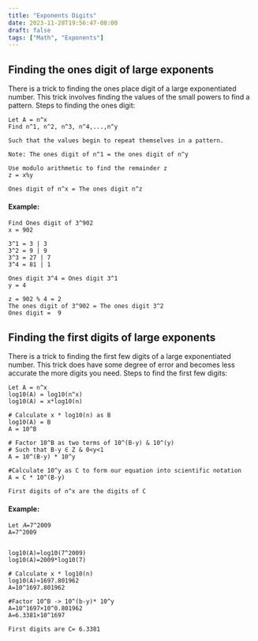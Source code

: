 ```yaml
---
title: "Exponents Digits"
date: 2023-11-28T19:56:47-08:00
draft: false
tags: ["Math", "Exponents"]
---
```


## Finding the ones digit of large exponents

There is a trick to finding the ones place digit of a large exponentiated number. This trick involves finding the values of the small powers to find a pattern. Steps to finding the ones digit:

```
Let A = n^x
Find n^1, n^2, n^3, n^4,...,n^y

Such that the values begin to repeat themselves in a pattern.

Note: The ones digit of n^1 = the ones digit of n^y

Use modulo arithmetic to find the remainder z
z = x%y

Ones digit of n^x = The ones digit n^z
```

#### Example:

```
Find Ones digit of 3^902
x = 902

3^1 = 3 | 3
3^2 = 9 | 9
3^3 = 27 | 7
3^4 = 81 | 1

Ones digit 3^4 = Ones digit 3^1
y = 4

z = 902 % 4 = 2
The ones digit of 3^902 = The ones digit 3^2
Ones digit =  9

```

## Finding the first digits of large exponents

There is a trick to finding the first few digits of a large exponentiated number. This trick does have some degree of error and becomes less accurate the more digits you need. Steps to find the first few digits:

```
Let A = n^x
log10(A) = log10(n^x)
log10(A) = x*log10(n)

# Calculate x * log10(n) as B
log10(A) = B
A = 10^B

# Factor 10^B as two terms of 10^(B-y) & 10^(y)
# Such that B-y ∈ Z & 0<y<1
A = 10^(B-y) * 10^y

#Calculate 10^y as C to form our equation into scientific notation
A = C * 10^(B-y)

First digits of n^x are the digits of C
```

#### Example:

```
Let 𝐴=7^2009
A=7^2009


log10(A)=log10(7^2009)
log10(A)=2009*log10(7)

# Calculate x * log10(n)
log10(A)≈1697.801962
A=10^1697.801962

#Factor 10^B -> 10^(b-y)* 10^y
A=10^1697×10^0.801962
A=6.3381×10^1697

First digits are C= 6.3381

```
